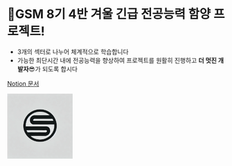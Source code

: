 # 🎉GSM 8기 4반 겨울 긴급 전공능력 함양 프로젝트!
+ 3개의 섹터로 나누어 체계적으로 학습합니다
+ 가능한 최단시간 내에 전공능력을 향상하여 프로젝트를 원활히 진행하고 **더 멋진 개발자**😎가 되도록 합시다

[Notion 문서](https://amondbabaro.notion.site/GSM-Backend-Dev-Class-19d8f98f331080158c0be366bb7ed7f9?pvs=4)


<img src="https://github.com/GSM-Backend-Dev-Class/.github/blob/main/resource/Logo.webp" width=30%>
